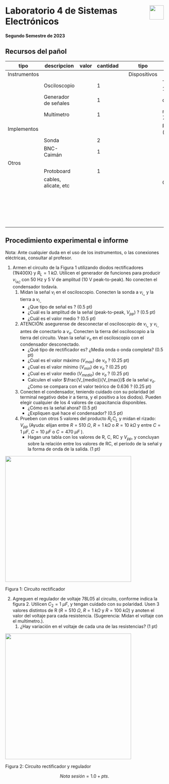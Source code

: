 # <img src="https://julianodb.github.io/SISTEMAS_ELECTRONICOS_PARA_INGENIERIA_BIOMEDICA/img/logo_fing.png?raw=true" align="right" height="45"> Laboratorio 4 de Sistemas Electrónicos
#### Segundo Semestre de 2023

## Recursos del pañol

| tipo | descripcion | valor | cantidad | | tipo | descripcion | valor | cantidad |
| -- | -- | -- | -- | --| -- | -- | -- | -- |
| Instrumentos |  |  |  | | Dispositivos |  |  |  |
|  | Osciloscopio |  | 1 | |  | Transformador 12V |  | 1 |
|  | Generador de señales |  | 1 | |  | diodo 1N4007 |  | 4 |
|  | Multímetro |  | 1 | |  | regulador 78L05 |  | 1 |
| Implementos |  |  |  | |  | Resistencias (Ω) |  |  |
|  | Sonda |  | 2 | |  |  | 510 | 1 |
|  | BNC-Caimán |  | 1 | |  |  | 1k | 1 |
| Otros |  |  |  | |  | | 10k | 1 |
| | Protoboard |  | 1 | |  | | 100k | 1 |
| | cables, alicate, etc |  | | |  |Capacitores |  |  |
|  |  |  |  | |  |  | 1 μF | 1 |
| |  |  | | |  | | 10 μF | 1 |
| |  |  | | |  | | 470 μF | 1 |

## Procedimiento experimental e informe

Nota: Ante cualquier duda en el uso de los instrumentos, o las conexiones eléctricas, consultar al profesor.

1. Armen el circuito de la Figura 1 utilizando diodos rectificadores (1N400X) y $R_L = 1\ k\Omega$. Utilicen el generador de funciones para producir $v_{i_{AC}}$ con 50 Hz y 5 V de amplitud (10 V peak-to-peak). No conecten el condensador todavía.
   1. Midan la señal $v_i$ en el osciloscopio. Conecten la sonda a $v_{i_+}$ y la tierra a $v_{i_-}$ 
      - ¿Que tipo de señal es ? (0.5 pt) 
      - ¿Cuál es la amplitud de la señal (peak-to-peak, $V_{pp}$) ? (0.5 pt) 
      - ¿Cuál es el valor medio ? (0.5 pt) 
   1. ATENCIÓN: asegurense de desconectar el osciloscopio de $v_{i_+}$ y $v_{i_-}$ antes de conectarlo a $v_o$. Conecten la tierra del osciloscopio a la tierra del circuito. Vean la señal $v_o$ en el osciloscopio con el condensador desconectado. 
      - ¿Qué tipo de rectificador es? ¿Media onda o onda completa? (0.5 pt)
      - ¿Cual es el valor máximo ($V_{max}$) de $v_o$ ? (0.25 pt) 
      - ¿Cual es el valor mínimo ($V_{min}$) de $v_o$ ? (0.25 pt) 
      - ¿Cual es el valor medio ($V_{medio}$) de $v_o$ ? (0.25 pt) 
      - Calculen el valor $\frac{V_{medio}}{V_{max}}$ de la señal $v_o$. ¿Como se compara con el valor teórico de 0.636 ? (0.25 pt) 
   1. Conecten el condensador, teniendo cuidado con su polaridad (el terminal negativo debe ir a tierra, y el positivo a los diodos). Pueden elegir cualquier de los 4 valores de capacitancia disponibles.
      - ¿Cómo es la señal ahora? (0.5 pt) 
      - ¿Expliquen qué hace el condensador? (0.5 pt)
   1. Prueben con otros 5 valores del producto $R_L C_L$ y midan el rizado: $V_{pp}$ (Ayuda: elijan entre $R=510\ \Omega$, $R=1\ k\Omega$ o $R=10\ k\Omega$ y entre $C=1\ \mu F$, $C=10\ \mu F$ o $C=470\ \mu F$ ).
      - Hagan una tabla con los valores de R, C, RC y $V_{pp}$, y concluyan sobre la relación entre los valores de RC, el período de la señal y la forma de onda de la salida. (1 pt)

  <img src="https://julianodb.github.io/electronic_circuits_diagrams/full_bridge_rectifier_without_transformer.png" width="400">

  Figura 1: Circuito rectificador
  
2. Agreguen el regulador de voltaje 78L05 al circuito, conforme indica la figura 2. Utilicen $C_2 = 1\ \mu F$, y tengan cuidado con su polaridad. Usen 3 valores distintos de R ($R=510\ \Omega$, $R=1\ k\Omega$ y $R=100\ k\Omega$) y anoten el valor del voltaje para cada resistencia. (Sugerencia: Midan el voltaje con el multímetro.). 
   1. ¿Hay variación en el voltaje de cada una de las resistencias? (1 pt)

  <img src="https://julianodb.github.io/electronic_circuits_diagrams/full_bridge_and_7805_without_transformer.png" width="400">

  Figura 2: Circuito rectificador y regulador

$$ Nota\ sesión = 1.0 + pts. $$